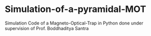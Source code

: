 # Simulation-of-a-pyramidal-MOT
Simulation Code of a Magneto-Optical-Trap in Python done under supervision of Prof. Boddhaditya Santra
